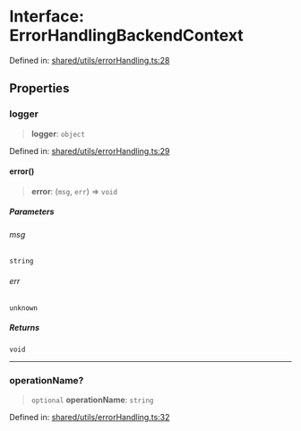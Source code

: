 # Interface: ErrorHandlingBackendContext

Defined in: [shared/utils/errorHandling.ts:28](https://github.com/Nick2bad4u/Uptime-Watcher/blob/main/shared/utils/errorHandling.ts#L28)

## Properties

### logger

> **logger**: `object`

Defined in: [shared/utils/errorHandling.ts:29](https://github.com/Nick2bad4u/Uptime-Watcher/blob/main/shared/utils/errorHandling.ts#L29)

#### error()

> **error**: (`msg`, `err`) => `void`

##### Parameters

###### msg

`string`

###### err

`unknown`

##### Returns

`void`

***

### operationName?

> `optional` **operationName**: `string`

Defined in: [shared/utils/errorHandling.ts:32](https://github.com/Nick2bad4u/Uptime-Watcher/blob/main/shared/utils/errorHandling.ts#L32)
